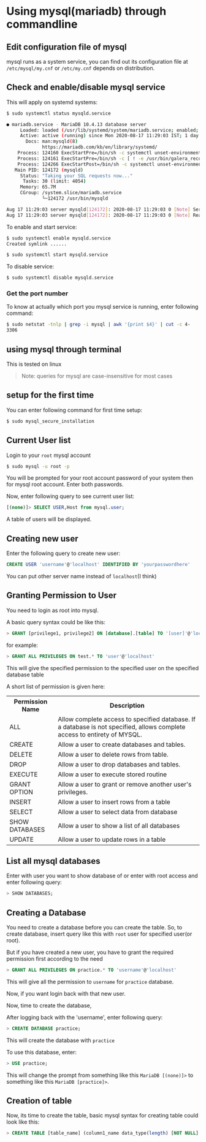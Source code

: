 # Using mysql(mariadb) through commandline

## Edit configuration file of mysql

mysql runs as a system service, you can find out its configuration file at `/etc/mysql/my.cnf` or `/etc/my.cnf` depends on distribution.

## Check and enable/disable mysql service

This will apply on systemd systems:

```sh
$ sudo systemctl status mysqld.service

● mariadb.service - MariaDB 10.4.13 database server
	 Loaded: loaded (/usr/lib/systemd/system/mariadb.service; enabled; vendor preset: disabled)
	 Active: active (running) since Mon 2020-08-17 11:29:03 IST; 1 day 7h ago
	   Docs: man:mysqld(8)
			 https://mariadb.com/kb/en/library/systemd/
	Process: 124160 ExecStartPre=/bin/sh -c systemctl unset-environment _WSREP_START_POSITION (code=exited, status=0/SUCCESS)
	Process: 124161 ExecStartPre=/bin/sh -c [ ! -e /usr/bin/galera_recovery ] && VAR= ||   VAR=`cd /usr/bin/..; /usr/bin/galera_recover>
	Process: 124266 ExecStartPost=/bin/sh -c systemctl unset-environment _WSREP_START_POSITION (code=exited, status=0/SUCCESS)
   Main PID: 124172 (mysqld)
	 Status: "Taking your SQL requests now..."
	  Tasks: 30 (limit: 4054)
	 Memory: 65.7M
	 CGroup: /system.slice/mariadb.service
			 └─124172 /usr/bin/mysqld

Aug 17 11:29:03 server mysqld[124172]: 2020-08-17 11:29:03 0 [Note] Server socket created on IP: '::'.
Aug 17 11:29:03 server mysqld[124172]: 2020-08-17 11:29:03 0 [Note] Reading of all Master_info entries succeeded
```

To enable and start service:

```sh
$ sudo systemctl enable mysqld.service
Created symlink ......

$ sudo systemctl start mysqld.service
```

To disable service:

```sh
$ sudo systemctl disable mysqld.service
```

### Get the port number

To know at actually which port you mysql service is running, enter following command:
```sh
$ sudo netstat -tnlp | grep -i mysql | awk '{print $4}' | cut -c 4-
3306
```

## using mysql through terminal

This is tested on linux

> Note: queries for mysql are case-insensitive for most cases

## setup for the first time

You can enter following command for first time setup:

```sh
$ sudo mysql_secure_installation
```


## Current User list

Login to your `root` mysql account

```sh
$ sudo mysql -u root -p
```

You will be prompted for your root account password of your system then for mysql root account. Enter both passwords.

Now, enter following query to see current user list:

```sql
[(none)]> SELECT USER,Host from mysql.user;
```

A table of users will be displayed.

## Creating new user

Enter the following query to create new user:

```sql
CREATE USER 'username'@'localhost' IDENTIFIED BY 'yourpasswordhere'
```

You can put other server name instead of `localhost`(I think)

## Granting Permission to User

You need to login as root into mysql.

A basic query syntax could be like this:

```sql
> GRANT [privilege1, privilege2] ON [database].[table] TO '[user]'@'localhost';
```
for example:

```SQL
> GRANT ALL PRIVILEGES ON test.* TO 'user'@'localhost'
```

This will give the specified permission to the specified user on the specified database table

A short list of permission is given here:

<table>
	<tr>
		<th>
			Permission Name
		</th>
		<th>
			Description
		</th>
	</tr>
	<tr>
		<td>
			ALL
		</td>
		<td>
			Allow complete access to specified database. If a database is not specified, allows complete access to entirety of MYSQL.
		</td>
	</tr>
	<tr>
		<td>
			CREATE
		</td>
		<td>
			Allow a user to create databases and tables.
		</td>
	</tr>
	<tr>
		<td>
			DELETE
		</td>
		<td>
			Allow a user to delete rows from table.
		</td>
	</tr>
	<tr>
		<td>
			DROP
		</td>
		<td>
			Allow a user to drop databases and tables.
		</td>
	</tr>
	<tr>
		<td>
			EXECUTE
		</td>
		<td>
			Allow a user to execute stored routine
		</td>
	</tr>
	<tr>
		<td>
			GRANT OPTION
		</td>
		<td>
			Allow a user to grant or remove another user's privileges.
		</td>
	</tr>
	<tr>
		<td>
			INSERT
		</td>
		<td>
			Allow a user to insert rows from a table
		</td>
	</tr>
	<tr>
		<td>
			SELECT
		</td>
		<td>
			Allow a user to select data from database
		</td>
	</tr>
	<tr>
		<td>
			SHOW DATABASES
		</td>
		<td>
			Allow a user to show a list of all databases
		</td>
	</tr>
	<tr>
		<td>
			UPDATE
		</td>
		<td>
			Allow a user to update rows in a table
		</td>
	</tr>
</table>

## List all mysql databases

Enter with user you want to show database of or enter with root access and enter following query:

```SQL
> SHOW DATABASES;
```


## Creating a Database

You need to create a database before you can create the table. So, to create database, insert query like this with `root` user for specified user(or root).

But if you have created a new user, you have to grant the required permission first according to the need

```SQL
> GRANT ALL PRIVILEGES ON practice.* TO 'username'@'localhost'
```

This will give all the permission to `username` for `practice` database.

Now, if you want login back with that new user.

Now, time to create the database,

After logging back with the 'username', enter following query:

```SQL
> CREATE DATABASE practice;
```

This will create the database with `practice`

To use this database, enter:

```SQL
> USE practice;
```

This will change the prompt from something like this `MariaDB [(none)]>` to something like this `MariaDB [practice]>`.

## Creation of table

Now, its time to create the table, basic mysql syntax for creating table could look like this:

```SQL
> CREATE TABLE [table_name] (column1_name data_type(length) [NOT NULL] [DEFAULT value] [AUTO_INCREMENT], column2_name data_type(length) [NOT NULL] [DEFAULT value] [AUTO_INCREMENT] ... );
```
